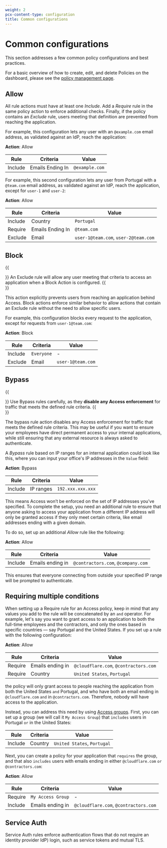 ```yaml
---
weight: 2
pcx-content-type: configuration
title: Common configurations
---
```


# Common configurations

This section addresses a few common policy configurations and best practices.

For a basic overview of how to create, edit, and delete Policies on the dashboard, please see the [policy management page](/policies/zero-trust/policy-management).

## Allow

All rule actions must have at least one _Include_. Add a _Require_ rule in the same policy action to enforce additional checks. Finally, if the policy contains an _Exclude_ rule, users meeting that definition are prevented from reaching the application.

For example, this configuration lets any user with an `@example.com` email address, as validated against an IdP, reach the application:

**Action**: Allow

| Rule    | Criteria         | Value          |
| ------- | ---------------- | -------------- |
| Include | Emails Ending In | `@example.com` |

For example, this second configuration lets any user from Portugal with a `@team.com` email address, as validated against an IdP, reach the application, except for `user-1` and `user-2`:

**Action**: Allow

| Rule    | Criteria         | Value                                |
| ------- | ---------------- | ------------------------------------ |
| Include | Country          | `Portugal`                           |
| Require | Emails Ending In | `@team.com`                          |
| Exclude | Email            | `user-1@team.com`, `user-2@team.com` |

## Block

{{<Aside type="warning" header="Important">}}
An Exclude rule will allow any user meeting that criteria to access an application when a Block Action is configured.
{{</Aside>}}

This action explicitly prevents users from reaching an application behind Access. Block actions enforce similar behavior to allow actions that contain an Exclude rule without the need to allow specific users.

For example, this configuration blocks every request to the application, except for requests from `user-1@team.com`:

**Action**: Block

| Rule    | Criteria   | Value             |
| ------- | ---------- | ----------------- |
| Include | `Everyone` | -                 |
| Exclude | Email      | `user-1@team.com` |

## Bypass

{{<Aside type="warning" header="Important">}}
Use Bypass rules carefully, as they <b>disable any Access enforcement</b> for traffic that meets the defined rule criteria.
{{</Aside>}}

The bypass rule action disables any Access enforcement for traffic that meets the defined rule criteria. This may be useful if you want to ensure your employees have direct permanent access to your internal applications, while still ensuring that any external resource is always asked to authenticate.

A _Bypass_ rule based on IP ranges for an internal application could look like this, where you can input your office's IP addresses in the `Value` field:

**Action**: Bypass

| Rule    | Criteria  | Value             |
| ------- | --------- | ----------------- |
| Include | IP ranges | `192.xxx.xxx.xxx` |

This means Access won’t be enforced on the set of IP addresses you’ve specified. To complete the setup, you need an additional rule to ensure that anyone asking to access your application from a different IP address will only be granted access if they only meet certain criteria, like email addresses ending with a given domain.

To do so, set up an additional _Allow_ rule like the following:

**Action**: Allow

| Rule    | Criteria         | Value                              |
| ------- | ---------------- | ---------------------------------- |
| Include | Emails ending in | `@contractors.com`, `@company.com` |

This ensures that everyone connecting from outside your specified IP range will be prompted to authenticate.

## Requiring multiple conditions

When setting up a Require rule for an Access policy, keep in mind that any values you add to the rule will be concatenated by an `and` operator. For example, let's say you want to grant access to an application to both the full-time employees and the contractors, and only the ones based in specific countries — say Portugal and the United States. If you set up a rule with the following configuration:

**Action**: Allow

| Rule    | Criteria         | Value                                 |
| ------- | ---------------- | ------------------------------------- |
| Require | Emails ending in | `@cloudflare.com`, `@contractors.com` |
| Require | Country          | `United States`, `Portugal`           |

the policy will only grant access to people reaching the application from both the United States `and` Portugal, and who have both an email ending in `@cloudflare.com` `and` in `@contractors.com`. Therefore, nobody will have access to the application.

Instead, you can address this need by using [Access groups](/identity/users/groups). First, you can set up a group (we will call it `My Access Group`) that `includes` users in Portugal `or` in the United States:

| Rule    | Criteria | Value                       |
| ------- | -------- | --------------------------- |
| Include | Country  | `United States`, `Portugal` |

Next, you can create a policy for your application that `requires` the group, and that also `includes` users with emails ending in either `@cloudflare.com` `or` `@contractors.com`:

**Action**: Allow

| Rule    | Criteria          | Value                                 |
| ------- | ----------------- | ------------------------------------- |
| Require | `My Access Group` | -                                     |
| Include | Emails ending in  | `@cloudflare.com`, `@contractors.com` |

## Service Auth

Service Auth rules enforce authentication flows that do not require an identity provider IdP) login, such as service tokens and mutual TLS.